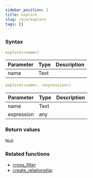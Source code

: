 ```yaml
---
sidebar_position: 2   
title: explore
slug: /ace/explore
tags: []
---
```


### Syntax

 ```yaml
explore(<name>)
```
    
| Parameter   | Type | Description |
| ----------- | ---- | ----------- |     
| name | Text |  |

 ```yaml
explore(<name>, <expression>)
```
    
| Parameter   | Type | Description |
| ----------- | ---- | ----------- |     
| name | Text |  |
| expression | any |  |

### Return values
Null


### Related functions      
* [cross_filter](/ace/cross_filter)
* [create_relationship](/ace/create_relationship)
